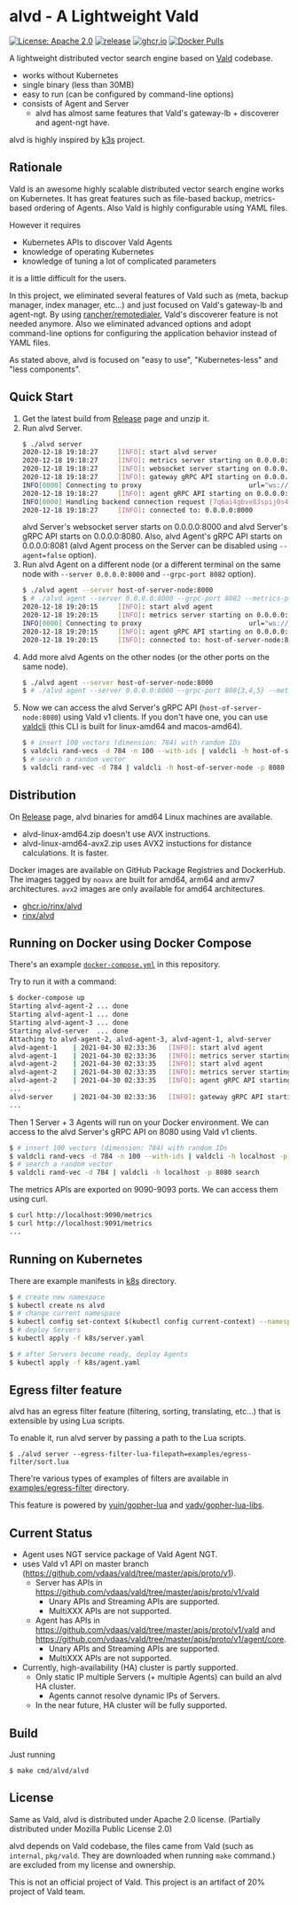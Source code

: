 alvd - A Lightweight Vald
===

[![License: Apache 2.0](https://img.shields.io/github/license/rinx/alvd.svg?style=flat-square)](https://opensource.org/licenses/Apache-2.0)
[![release](https://img.shields.io/github/release/rinx/alvd.svg?style=flat-square)](https://github.com/rinx/alvd/releases/latest)
[![ghcr.io](https://img.shields.io/badge/ghcr.io-rinx%2Falvd-brightgreen?logo=docker&style=flat-square)](https://github.com/users/rinx/packages/container/package/alvd)
[![Docker Pulls](https://img.shields.io/docker/pulls/rinx/alvd.svg?style=flat-square)](https://hub.docker.com/r/rinx/alvd)

A lightweight distributed vector search engine based on [Vald](https://vald.vdaas.org) codebase.

- works without Kubernetes
- single binary (less than 30MB)
- easy to run (can be configured by command-line options)
- consists of Agent and Server
    - alvd has almost same features that Vald's gateway-lb + discoverer and agent-ngt have.

alvd is highly inspired by [k3s](https://k3s.io) project.


Rationale
---

Vald is an awesome highly scalable distributed vector search engine works on Kubernetes.
It has great features such as file-based backup, metrics-based ordering of Agents. Also Vald is highly configurable using YAML files.

However it requires

- Kubernetes APIs to discover Vald Agents
- knowledge of operating Kubernetes
- knowledge of tuning a lot of complicated parameters

it is a little difficult for the users.

In this project, we eliminated several features of Vald such as (meta, backup manager, index manager, etc...) and just focused on Vald's gateway-lb and agent-ngt.
By using [rancher/remotedialer](https://github.com/rancher/remotedialer), Vald's discoverer feature is not needed anymore.
Also we eliminated advanced options and adopt command-line options for configuring the application behavior instead of YAML files.

As stated above, alvd is focused on "easy to use", "Kubernetes-less" and "less components".

Quick Start
---

1. Get the latest build from [Release](https://github.com/rinx/alvd/releases) page and unzip it.
2. Run alvd Server.
    ```sh
    $ ./alvd server
    2020-12-18 19:18:27     [INFO]: start alvd server
    2020-12-18 19:18:27     [INFO]: metrics server starting on 0.0.0.0:9090
    2020-12-18 19:18:27     [INFO]: websocket server starting on 0.0.0.0:8000
    2020-12-18 19:18:27     [INFO]: gateway gRPC API starting on 0.0.0.0:8080
    INFO[0000] Connecting to proxy                           url="ws://0.0.0.0:8000/connect"
    2020-12-18 19:18:27     [INFO]: agent gRPC API starting on 0.0.0.0:8081
    INFO[0000] Handling backend connection request [7q6ai4gbve83spij0s4g]
    2020-12-18 19:18:27     [INFO]: connected to: 0.0.0.0:8000
    ```
    alvd Server's websocket server starts on 0.0.0.0:8000 and alvd Server's gRPC API starts on 0.0.0.0:8080.
    Also, alvd Agent's gRPC API starts on 0.0.0.0:8081 (alvd Agent process on the Server can be disabled using `--agent=false` option).
3. Run alvd Agent on a different node (or a different terminal on the same node with `--server 0.0.0.0:8000` and `--grpc-port 8082` option).
    ```sh
    $ ./alvd agent --server host-of-server-node:8000
    $ # ./alvd agent --server 0.0.0.0:8000 --grpc-port 8082 --metrics-port=9091
    2020-12-18 19:20:15     [INFO]: start alvd agent
    2020-12-18 19:20:15     [INFO]: metrics server starting on 0.0.0.0:9090
    INFO[0000] Connecting to proxy                           url="ws://host-of-server-node:8000/connect"
    2020-12-18 19:20:15     [INFO]: agent gRPC API starting on 0.0.0.0:8081
    2020-12-18 19:20:15     [INFO]: connected to: host-of-server-node:8000
    ```
4. Add more alvd Agents on the other nodes (or the other ports on the same node).
    ```sh
    $ ./alvd agent --server host-of-server-node:8000
    $ # ./alvd agent --server 0.0.0.0:8000 --grpc-port 808{3,4,5} --metrics-port=909{2,3,4}
    ```
5. Now we can access the alvd Server's gRPC API (`host-of-server-node:8080`) using Vald v1 clients.
    If you don't have one, you can use [valdcli](https://github.com/vdaas/vald-client-clj) (this CLI is built for linux-amd64 and macos-amd64).
    ```sh
    $ # insert 100 vectors (dimension: 784) with random IDs
    $ valdcli rand-vecs -d 784 -n 100 --with-ids | valdcli -h host-of-server-node -p 8080 stream-insert
    $ # search a random vector
    $ valdcli rand-vec -d 784 | valdcli -h host-of-server-node -p 8080 search
    ```

Distribution
---

On [Release](https://github.com/rinx/alvd/releases) page, alvd binaries for amd64 Linux machines are available.

- alvd-linux-amd64.zip doesn't use AVX instructions.
- alvd-linux-amd64-avx2.zip uses AVX2 instuctions for distance calculations. It is faster.

Docker images are available on GitHub Package Registries and DockerHub.
The images tagged by `noavx` are built for amd64, arm64 and armv7 architectures.
`avx2` images are only available for amd64 architectures.

- [ghcr.io/rinx/alvd](https://github.com/users/rinx/packages/container/package/alvd)
- [rinx/alvd](https://hub.docker.com/r/rinx/alvd)

Running on Docker using Docker Compose
---

There's an example [`docker-compose.yml`](https://github.com/rinx/alvd/tree/main/docker-compose.yml) in this repository.

Try to run it with a command:

```sh
$ docker-compose up
Starting alvd-agent-2 ... done
Starting alvd-agent-1 ... done
Starting alvd-agent-3 ... done
Starting alvd-server  ... done
Attaching to alvd-agent-2, alvd-agent-3, alvd-agent-1, alvd-server
alvd-agent-1    | 2021-04-30 02:33:36   [INFO]: start alvd agent
alvd-agent-1    | 2021-04-30 02:33:36   [INFO]: metrics server starting on 0.0.0.0:9090
alvd-agent-2    | 2021-04-30 02:33:35   [INFO]: start alvd agent
alvd-agent-2    | 2021-04-30 02:33:35   [INFO]: metrics server starting on 0.0.0.0:9090
alvd-agent-2    | 2021-04-30 02:33:35   [INFO]: agent gRPC API starting on 0.0.0.0:8081
...
alvd-server     | 2021-04-30 02:33:36   [INFO]: gateway gRPC API starting on 0.0.0.0:8080
...
```

Then 1 Server + 3 Agents will run on your Docker environment.
We can access to the alvd Server's gRPC API on 8080 using Vald v1 clients.

```sh
$ # insert 100 vectors (dimension: 784) with random IDs
$ valdcli rand-vecs -d 784 -n 100 --with-ids | valdcli -h localhost -p 8080 stream-insert
$ # search a random vector
$ valdcli rand-vec -d 784 | valdcli -h localhost -p 8080 search
```

The metrics APIs are exported on 9090-9093 ports. We can access them using curl.

```sh
$ curl http://localhost:9090/metrics
$ curl http://localhost:9091/metrics
...
```

Running on Kubernetes
---

There are example manifests in [k8s](https://github.com/rinx/alvd/tree/main/k8s) directory.

```sh
$ # create new namespace
$ kubectl create ns alvd
$ # change current namespace
$ kubectl config set-context $(kubectl config current-context) --namespace=alvd
$ # deploy Servers
$ kubectl apply -f k8s/server.yaml

$ # after Servers become ready, deploy Agents
$ kubectl apply -f k8s/agent.yaml
```

Egress filter feature
---

alvd has an egress filter feature (filtering, sorting, translating, etc...) that is extensible by using Lua scripts.

To enable it, run alvd server by passing a path to the Lua scripts.

    $ ./alvd server --egress-filter-lua-filepath=examples/egress-filter/sort.lua

There're various types of examples of filters are available in [examples/egress-filter](examples/egress-filter) directory.

This feature is powered by [yuin/gopher-lua](https://github.com/yuin/gopher-lua) and [vadv/gopher-lua-libs](https://github.com/vadv/gopher-lua-libs).


Current Status
---

- Agent uses NGT service package of Vald Agent NGT.
- uses Vald v1 API on master branch (https://github.com/vdaas/vald/tree/master/apis/proto/v1).
    - Server has APIs in https://github.com/vdaas/vald/tree/master/apis/proto/v1/vald
        - Unary APIs and Streaming APIs are supported.
        - MultiXXX APIs are not supported.
    - Agent has APIs in https://github.com/vdaas/vald/tree/master/apis/proto/v1/vald and https://github.com/vdaas/vald/tree/master/apis/proto/v1/agent/core.
        - Unary APIs and Streaming APIs are supported.
        - MultiXXX APIs are not supported.
- Currently, high-availability (HA) cluster is partly supported.
    - Only static IP multiple Servers (+ multiple Agents) can build an alvd HA cluster.
        - Agents cannot resolve dynamic IPs of Servers.
    - In the near future, HA cluster will be fully supported.


Build
---

Just running

    $ make cmd/alvd/alvd


License
---

Same as Vald, alvd is distributed under Apache 2.0 license. (Partially distributed under Mozilla Public License 2.0)

alvd depends on Vald codebase, the files came from Vald (such as `internal`, `pkg/vald`. They are downloaded when running `make` command.) are excluded from my license and ownership.

This is not an official project of Vald. This project is an artifact of 20% project of Vald team.
